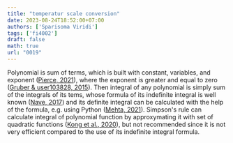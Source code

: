 ```yaml
---
title: "temperatur scale conversion"
date: 2023-08-24T18:52:00+07:00
authors: ['Sparisoma Viridi']
tags: ['fi4002']
draft: false
math: true
url: "0019"
---
```

Polynomial is sum of terms, which is built with constant, variables, and exponent ([Pierce, 2021](https://www.mathsisfun.com/algebra/polynomials.html)),  where the exponent is greater and equal to zero ([Gruber & user103828, 2015](https://math.stackexchange.com/a/321264/645927)). Then integral of any polynomial is simply sum of the integrals of its tems, whose formula of its indefinite integral is well known ([Nave, 2017](http://hyperphysics.phy-astr.gsu.edu/hbase/intpol.html)) and its definite integral can be calculated  with the help of the formula, e.g. using Python ([Mehta, 2021](https://www.geeksforgeeks.org/integration-in-a-polynomial-for-a-given-value/)). Simpson's rule can calculate integral of polynomial function by approxymating it with set of quadratic functions ([Kong et al., 2020](https://pythonnumericalmethods.berkeley.edu/notebooks/chapter21.04-Simpsons-Rule.html)), but not recommended since it is not very efficient compared to the use of its indefinite integral formula.
